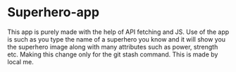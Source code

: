 # Superhero-app
This app is purely made with the help of API fetching and JS.
Use of the app is such as you type the name of a superhero you know and it will show you the superhero image along with many attributes such as power, strength etc.
Making this change only for the git stash command.
This is made by local me.

